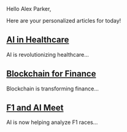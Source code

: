 Hello Alex Parker,

Here are your personalized articles for today!

## [AI in Healthcare](https://example.com/ai-healthcare)

AI is revolutionizing healthcare...

## [Blockchain for Finance](https://example.com/blockchain-finance)

Blockchain is transforming finance...

## [F1 and AI Meet](https://example.com/f1-ai)

AI is now helping analyze F1 races...


